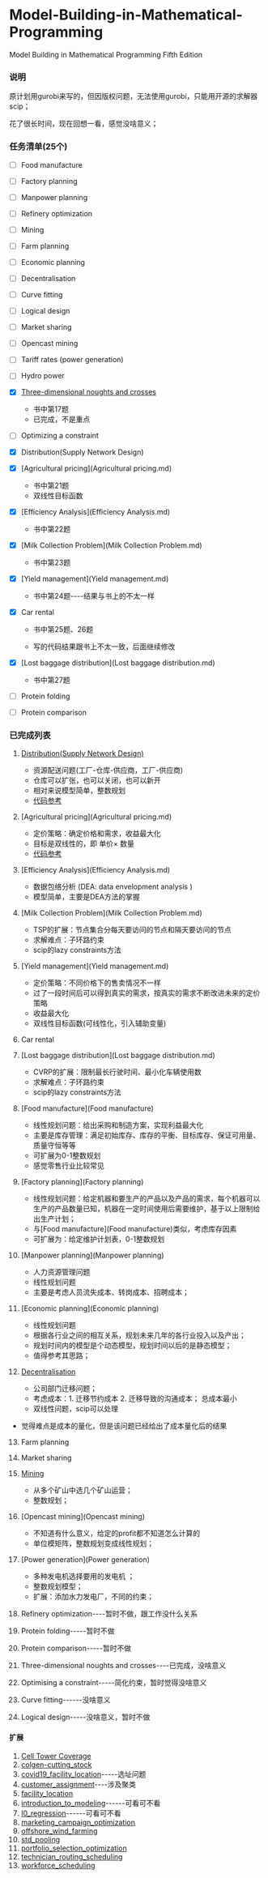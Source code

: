 # Model-Building-in-Mathematical-Programming
Model Building in Mathematical Programming Fifth Edition

### 说明

原计划用gurobi来写的，但因版权问题，无法使用gurobi，只能用开源的求解器scip；

花了很长时间，现在回想一看，感觉没啥意义；

### 任务清单(25个)

- [ ] Food manufacture
- [ ] Factory planning
- [ ] Manpower planning
- [ ] Refinery optimization
- [ ] Mining
- [ ] Farm planning
- [ ] Economic planning
- [ ] Decentralisation
- [ ] Curve fitting
- [ ] Logical design
- [ ] Market sharing
- [ ] Opencast mining
- [ ] Tariff rates (power generation)
- [ ] Hydro power
- [x] [Three-dimensional noughts and crosses](三维井字棋盘)
  - 书中第17题
  - 已完成，不是重点

- [ ] Optimizing a constraint
- [x] Distribution(Supply Network Design)

- [x] [Agricultural pricing](Agricultural pricing.md)
  - 书中第21题
  - 双线性目标函数
- [x] [Efficiency Analysis](Efficiency Analysis.md)
  - 书中第22题
- [x] [Milk Collection Problem](Milk Collection Problem.md)
  - 书中第23题

- [x] [Yield management](Yield management.md)
  - 书中第24题----结果与书上的不太一样

- [x] Car rental

  - 书中第25题、26题

  - 写的代码结果跟书上不太一致，后面继续修改

- [x] [Lost baggage distribution](Lost baggage distribution.md)
  - 书中第27题

- [ ] Protein folding
- [ ] Protein comparison



### 已完成列表

1. [Distribution(Supply Network Design)](供应链)
   - 资源配送问题(工厂-仓库-供应商，工厂-供应商)
   - 仓库可以扩张，也可以关闭，也可以新开
   - 相对来说模型简单，整数规划
   - [代码参考](code\distribution.py) 
   
2. [Agricultural pricing](Agricultural pricing.md)
   - 定价策略：确定价格和需求，收益最大化
   - 目标是双线性的，即 单价$\times$ 数量
   - [代码参考](code\agriculture_pricing.py) 
   
3. [Efficiency Analysis](Efficiency Analysis.md)
   - 数据包络分析 (DEA: data envelopment analysis ) 
   - 模型简单，主要是DEA方法的掌握
   
4. [Milk Collection Problem](Milk Collection Problem.md)
   - TSP的扩展：节点集合分每天要访问的节点和隔天要访问的节点
   - 求解难点：子环路约束
   - scip的lazy constraints方法
   
5. [Yield management](Yield management.md)
   - 定价策略：不同价格下的售卖情况不一样
   - 过了一段时间后可以得到真实的需求，按真实的需求不断改进未来的定价策略
   - 收益最大化
   - 双线性目标函数(可线性化，引入辅助变量)
   
6. Car rental

7. [Lost baggage distribution](Lost baggage distribution.md)
   - CVRP的扩展：限制最长行驶时间、最小化车辆使用数
   - 求解难点：子环路约束
   - scip的lazy constraints方法
   
8. [Food manufacture](Food manufacture)
   - 线性规划问题：给出采购和制造方案，实现利益最大化
   - 主要是库存管理：满足初始库存、库存的平衡、目标库存、保证可用量、质量守恒等等
   - 可扩展为0-1整数规划
   - 感觉零售行业比较常见
   
9. [Factory planning](Factory planning)
   - 线性规划问题：给定机器和要生产的产品以及产品的需求，每个机器可以生产的产品数量已知，机器在一定时间使用后需要维护，基于以上限制给出生产计划；
   - 与[Food manufacture](Food manufacture)类似，考虑库存因素
   - 可扩展为：给定维护计划表，0-1整数规划
   
10. [Manpower planning](Manpower planning)

    - 人力资源管理问题
    - 线性规划问题
    - 主要是考虑人员流失成本、转岗成本、招聘成本；

11. [Economic planning](Economic planning)
    - 线性规划问题
    - 根据各行业之间的相互关系，规划未来几年的各行业投入以及产出；
    - 规划时间内的模型是个动态模型，规划时间以后的是静态模型；
    - 值得参考其思路；
12. [Decentralisation](Decentralisation)
    - 公司部门迁移问题；
    - 考虑成本：1. 迁移节约成本  2. 迁移导致的沟通成本； 总成本最小
    - 双线性问题，scip可以处理
- 觉得难点是成本的量化，但是该问题已经给出了成本量化后的结果
  
13. Farm planning

14. Market sharing

15. [Mining](Mining)

    - 从多个矿山中选几个矿山运营；
    - 整数规划；

16. [Opencast mining](Opencast mining)

    - 不知道有什么意义，给定的profit都不知道怎么计算的
    - 单位模矩阵，整数规划变成线性规划；

17. [Power generation](Power generation)

    - 多种发电机选择要用的发电机 ；
    - 整数规划模型；
    - 扩展：添加水力发电厂，不同的约束；

18. Refinery optimization----暂时不做，跟工作没什么关系

19. Protein folding-----暂时不做

20. Protein comparison-----暂时不做

21. Three-dimensional noughts and crosses----已完成，没啥意义

22. Optimising a constraint-----简化约束，暂时觉得没啥意义

23. Curve fitting------没啥意义

24. Logical design-----没啥意义，暂时不做

    

#### 扩展

1. [Cell Tower Coverage](file:///D:/modeling-examples-master/cell_tower_coverage/cell_tower.html)
2. [colgen-cutting_stock](file:///D:/modeling-examples-master/colgen-cutting_stock/colgen-cutting_stock.html)
3. [covid19_facility_location](file:///D:/modeling-examples-master/covid19_facility_location/covid19_facility_location.html)-----选址问题
4. [customer_assignment](file:///D:/modeling-examples-master/customer_assignment/customer_assignment.html)----涉及聚类
5. [facility_location](file:///D:/modeling-examples-master/facility_location/facility_location.html)
6. [introduction_to_modeling](file:///D:/modeling-examples-master/intro_to_modeling/introduction_to_modeling.html)------可看可不看
7. [l0_regression](file:///D:/modeling-examples-master/linear_regression/l0_regression.html)------可看可不看
8. [marketing_campaign_optimization](file:///D:/modeling-examples-master/marketing_campaign_optimization/marketing_campaign_optimization.html)
9. [offshore_wind_farming](file:///D:/modeling-examples-master/offshore_wind_farming/offshore_wind_farming.html)
10. [std_pooling](file:///D:/modeling-examples-master/pooling/std_pooling.html)
11. [portfolio_selection_optimization](file:///D:/modeling-examples-master/portfolio_selection_optimization/portfolio_selection_optimization.html)
12. [technician_routing_scheduling](file:///D:/modeling-examples-master/technician_routing_scheduling/technician_routing_scheduling.html)
14. [workforce_scheduling](file:///D:/modeling-examples-master/workforce/workforce_scheduling.html)
